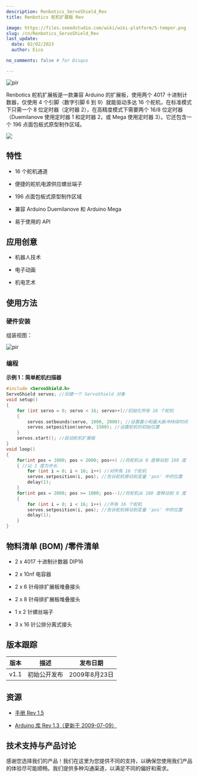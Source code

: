 ```yaml
---
description: Renbotics_ServoShield_Rev
title: Renbotics 舵机扩展板 Rev

image: https://files.seeedstudio.com/wiki/wiki-platform/S-tempor.png
slug: /cn/Renbotics_ServoShield_Rev
last_update:
  date: 02/02/2023  
  author: Eico 

no_comments: false # for Disqus

---
```


<p style={{textAlign: 'center'}}><img src="https://media-cdn.seeedstudio.com/media/catalog/product/cache/b5e839932a12c6938f4f9ff16fa3726a/h/t/httpsstatics3.seeedstudio.comimagesproductservoshieldkitlarge.jpg" alt="pir" width={600} height="auto" /></p>

Renbotics 舵机扩展板是一款兼容 Arduino 的扩展板，使用两个 4017 十进制计数器，仅使用 4 个引脚（数字引脚 6 到 9）就能驱动多达 16 个舵机，在标准模式下只需一个 8 位定时器（定时器 2），在高精度模式下需要两个 16/8 位定时器（Duemilanove 使用定时器 1 和定时器 2，或 Mega 使用定时器 3）。它还包含一个 196 点面包板式原型制作区域。

<p style={{textAlign: 'center'}}><a href="https://www.seeedstudio.com/Renbotics-ServoShield-V2.0-p-1299.html" target="_blank"><img src="https://files.seeedstudio.com/wiki/Seeed-WiKi/docs/images/300px-Get_One_Now_Banner-ragular.png" /></a></p>

## 特性

* 16 个舵机通道

* 便捷的舵机电源供应螺丝端子

* 196 点面包板式原型制作区域

* 兼容 Arduino Duemilanove 和 Arduino Mega

* 易于使用的 API

## 应用创意

* 机器人技术

* 电子动画

* 机电艺术

## 使用方法

### 硬件安装

组装视图：

<p style={{textAlign: 'center'}}><img src="http://bz.seeedstudio.com/depot/images/product/StackedLarge.jpg" alt="pir" width={600} height="auto" /></p>

### 编程

**示例 1：简单舵机扫描器**

```cpp
#include <ServoShield.h>
ServoShield servos; //创建一个 ServoShield 对象
void setup()
{
    for (int servo = 0; servo < 16; servo++)//初始化所有 16 个舵机
    {
        servos.setbounds(servo, 1000, 2000); //设置最小和最大脉冲持续时间
        servos.setposition(servo, 1500); //设置舵机的初始位置
    }
    servos.start(); //启动舵机扩展板
}
void loop()
{
    for(int pos = 1000; pos < 2000; pos++) //将舵机从 0 度移动到 180 度
    { //以 1 度为步长
        for (int i = 0; i < 16; i++) //对所有 16 个舵机
        servos.setposition(i, pos); //告诉舵机移动到变量 'pos' 中的位置
        delay(1);
    }
    for(int pos = 2000; pos >= 1000; pos--)//将舵机从 180 度移动到 0 度
    {
        for (int i = 0; i < 16; i++) //所有 16 个舵机
        servos.setposition(i, pos); //告诉舵机移动到变量 'pos' 中的位置
        delay(1);
    }
}
```

## 物料清单 (BOM) /零件清单

* 2 x 4017 十进制计数器 DIP16

* 2 x 10nf 电容器

* 2 x 6 针母排扩展板堆叠接头

* 2 x 8 针母排扩展板堆叠接头

* 1 x 2 针螺丝端子

* 3 x 16 针公排分离式接头

## 版本跟踪

| 版本 | 描述 | 发布日期 |
|------|------|----------|
| v1.1 | 初始公开发布 | 2009年8月23日 |

## 资源

* [手册 Rev 1.5](https://www.seeedstudio.com/depot/datasheet/RenboticsServoShield1.5.pdf)

* [Arduino 库 Rev 1.3（更新于 2009-07-09）](https://www.seeedstudio.com/depot/images/product/ServoShield.zip)

## 技术支持与产品讨论

感谢您选择我们的产品！我们在这里为您提供不同的支持，以确保您使用我们产品的体验尽可能顺畅。我们提供多种沟通渠道，以满足不同的偏好和需求。

<div class="button_tech_support_container">
<a href="https://forum.seeedstudio.com/" class="button_forum"></a> 
<a href="https://www.seeedstudio.com/contacts" class="button_email"></a>
</div>

<div class="button_tech_support_container">
<a href="https://discord.gg/eWkprNDMU7" class="button_discord"></a> 
<a href="https://github.com/Seeed-Studio/wiki-documents/discussions/69" class="button_discussion"></a>
</div>